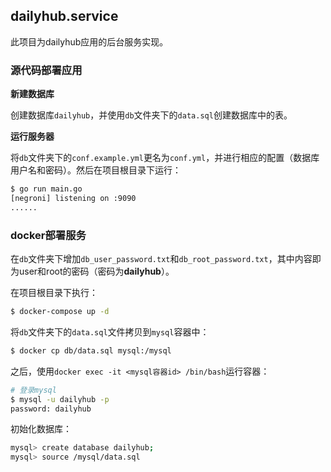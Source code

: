 ## dailyhub.service
此项目为dailyhub应用的后台服务实现。

### 源代码部署应用

**新建数据库**

创建数据库`dailyhub`，并使用`db`文件夹下的`data.sql`创建数据库中的表。

**运行服务器**

将`db`文件夹下的`conf.example.yml`更名为`conf.yml`，并进行相应的配置（数据库用户名和密码）。然后在项目根目录下运行：

```bash
$ go run main.go
[negroni] listening on :9090
......
```

### docker部署服务

在`db`文件夹下增加`db_user_password.txt`和`db_root_password.txt`，其中内容即为user和root的密码（密码为**dailyhub**）。

在项目根目录下执行：

```bash
$ docker-compose up -d
```

将`db`文件夹下的`data.sql`文件拷贝到`mysql`容器中：

```bash
$ docker cp db/data.sql mysql:/mysql
```

之后，使用`docker exec -it <mysql容器id> /bin/bash`运行容器：

```bash
# 登录mysql
$ mysql -u dailyhub -p 
password: dailyhub
```

初始化数据库：

```bash
mysql> create database dailyhub;
mysql> source /mysql/data.sql
```

